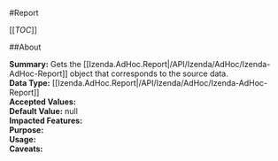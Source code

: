 #Report

[[_TOC_]]

##About

**Summary:** Gets the [[Izenda.AdHoc.Report|/API/Izenda/AdHoc/Izenda-AdHoc-Report]] object that corresponds to the source data.  
**Data Type:** [[Izenda.AdHoc.Report|/API/Izenda/AdHoc/Izenda-AdHoc-Report]]  
**Accepted Values:**   
**Default Value:** null  
**Impacted Features:**   
**Purpose:**   
**Usage:**   
**Caveats:**   

